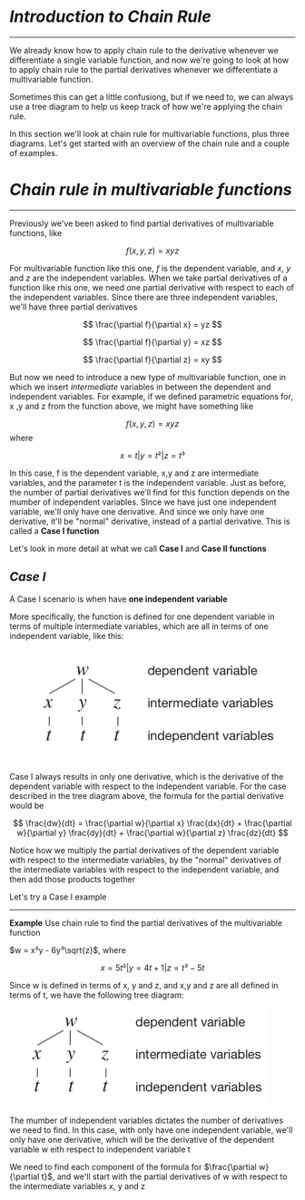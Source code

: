 # *Introduction to Chain Rule*
---
We already know how to apply chain rule to the derivative whenever we differentiate a single variable function, and now we're going to look at how to apply chain rule to the partial derivatives whenever we differentiate a multivariable function.

Sometimes this can get a little confusiong, but if we need to, we can always use a tree diagram to help us keep track of how we're applying the chain rule.

In this section we'll look at chain rule for multivariable functions, plus three diagrams. Let's get started with an overview of the chain rule and a couple of examples.
# *Chain rule in multivariable functions*
---
Previously we've been asked to find partial derivatives of multivariable functions, like

$$
f(x,y,z) = xyz
$$

For multivariable function like this one, $f$ is the dependent variable, and $x$, $y$ and $z$ are the independent variables. When we take partial derivatives of a function like rhis one, we need one partial derivative with respect to each of the independent variables. Since there are three independent variables, we'll have three partial derivatives

$$
\frac{\partial f}{\partial x} = yz
$$

$$
\frac{\partial f}{\partial y} = xz
$$

$$
\frac{\partial f}{\partial z} = xy
$$

But now we need to introduce a new type of multivariable function, one in which we insert *intermediate* variables in between the dependent and independent variables. For example, if we defined parametric equations for, x ,y and z from the function above, we might have something like

$$
f(x,y,z)=xyz
$$ 
where

$$
x = t | y=t²| z=t³
$$

In this case, f is the dependent variable, x,y and z are intermediate variables, and the parameter t is the independent variable. Just as before, the number of partial derivatives we'll find for this function depends on the mumber of independent variables. SInce we have just one independent variable, we'll only have one derivative. And since we only have one derivative, it'll be "normal" derivative, instead of a partial derivative. This is called a **Case I function**

Let's look in more detail at what we call **Case I** and **Case II functions**

## *Case I*

A Case I scenario is when have **one independent variable**

More specifically, the function is defined for one dependent variable in terms of multiple intermediate variables, which are all in terms of one independent variable, like this:

![CaseI](image.png)

Case I always results in only one derivative, which is the derivative of the dependent variable with respect to the independent variable. For the case described in the tree diagram above, the formula for the partial derivative would be

$$
\frac{dw}{dt} = \frac{\partial w}{\partial x} \frac{dx}{dt} + \frac{\partial w}{\partial y} \frac{dy}{dt} + \frac{\partial w}{\partial z} \frac{dz}{dt}
$$

Notice how we multiply the partial derivatives of the dependent variable with respect to the intermediate variables, by the "normal" derivatives of the intermediate variables with respect to the independent variable, and then add those products together

Let's try a Case I example

---
**Example**
Use chain rule to find the partial derivatives of the multivariable function

$w = x²y - 6y³\sqrt{z}$, where

$$
x = 5t² | y=4t+1| z=t³-5t
$$

Since w is defined in terms of x, y and z, and x,y and z are all defined in terms of t, we have the following tree diagram:

![case1example](image-1.png)

The mumber of independent variables dictates the number of derivatives we need to find. In this case, with only have one independent variable, we'll only have one derivative, which will be the derivative of the dependent variable w eith respect to independent variable t

We need to find each component of the formula for $\frac{\partial w}{\partial t}$, and we'll start with the partial derivatives of w with respect to the intermediate variables x, y and z

